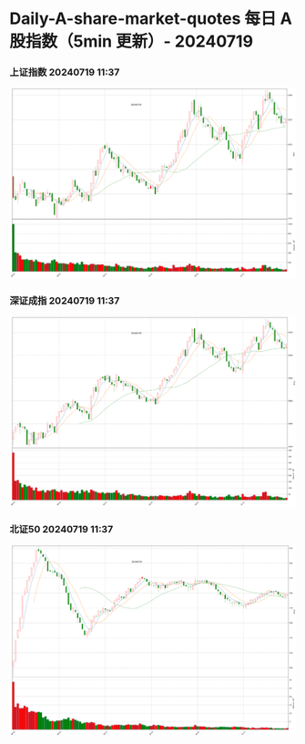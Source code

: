 
# Daily-A-share-market-quotes 每日 A 股指数（5min 更新）- 20240719

### 上证指数 20240719 11:37
![](./fig/2024/7/20240719-sh000001.png)

### 深证成指 20240719 11:37
![](./fig/2024/7/20240719-sz399001.png)

### 北证50 20240719 11:37
![](./fig/2024/7/20240719-bj899050.png)
